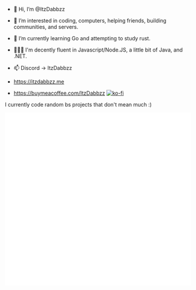 - 👋 Hi, I’m @ItzDabbzz
- 👀 I’m interested in coding, computers, helping friends, building communities, and servers.
- 🌱 I’m currently learning Go and attempting to study rust.
- 👩🏻‍💻 I'm decently fluent in Javascript/Node.JS, a little bit of Java, and .NET.
- 📫 Discord -> ItzDabbzz

- https://itzdabbzz.me
- https://buymeacoffee.com/ItzDabbzz
[![ko-fi](https://ko-fi.com/img/githubbutton_sm.svg)](https://ko-fi.com/E1E3H1XXX)

I currently code random bs projects that don't mean much :)

![Metrics](/github-metrics.svg)

